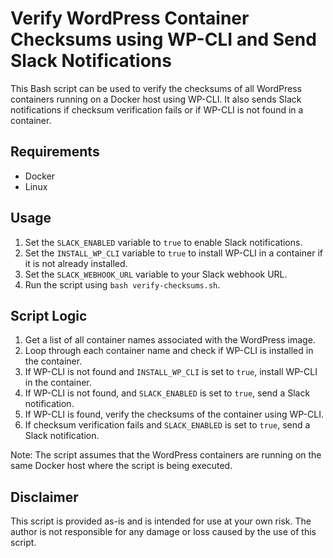 # Verify WordPress Container Checksums using WP-CLI and Send Slack Notifications

This Bash script can be used to verify the checksums of all WordPress containers running on a Docker host using WP-CLI. It also sends Slack notifications if checksum verification fails or if WP-CLI is not found in a container.

## Requirements

- Docker
- Linux

## Usage

1. Set the `SLACK_ENABLED` variable to `true` to enable Slack notifications.
2. Set the `INSTALL_WP_CLI` variable to `true` to install WP-CLI in a container if it is not already installed.
3. Set the `SLACK_WEBHOOK_URL` variable to your Slack webhook URL.
4. Run the script using `bash verify-checksums.sh`.

## Script Logic

1. Get a list of all container names associated with the WordPress image.
2. Loop through each container name and check if WP-CLI is installed in the container.
3. If WP-CLI is not found and `INSTALL_WP_CLI` is set to `true`, install WP-CLI in the container.
4. If WP-CLI is not found, and `SLACK_ENABLED` is set to `true`, send a Slack notification.
5. If WP-CLI is found, verify the checksums of the container using WP-CLI.
6. If checksum verification fails and `SLACK_ENABLED` is set to `true`, send a Slack notification.

Note: The script assumes that the WordPress containers are running on the same Docker host where the script is being executed.

## Disclaimer

This script is provided as-is and is intended for use at your own risk. The author is not responsible for any damage or loss caused by the use of this script.

